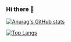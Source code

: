 ### Hi there 👋


[![Anurag's GitHub stats](https://github-readme-stats.vercel.app/api?username=ffan15191&theme=radical&count_private=true&show_icons=true)](https://github.com/anuraghazra/github-readme-stats)

[![Top Langs](https://github-readme-stats.vercel.app/api/top-langs/?username=ffan15191)](https://github.com/anuraghazra/github-readme-stats)
